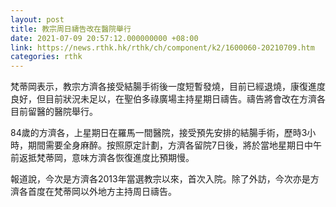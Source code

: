 ```yaml
---
layout: post
title: 教宗周日禱告改在醫院舉行
date: 2021-07-09 20:57:12.000000000 +08:00
link: https://news.rthk.hk/rthk/ch/component/k2/1600060-20210709.htm
categories: rthk
---
```


梵蒂岡表示，教宗方濟各接受結腸手術後一度短暫發燒，目前已經退燒，康復進度良好，但目前狀況未足以，在聖伯多祿廣場主持星期日禱告。禱告將會改在方濟各目前留醫的醫院舉行。

84歲的方濟各，上星期日在羅馬一間醫院，接受預先安排的結腸手術，歷時3小時，期間需要全身麻醉。按照原定計劃，方濟各留院7日後，將於當地星期日中午前返抵梵蒂岡，意味方濟各恢復進度比預期慢。

報道說，今次是方濟各2013年當選教宗以來，首次入院。除了外訪，今次亦是方濟各首度在梵蒂岡以外地方主持周日禱告。
